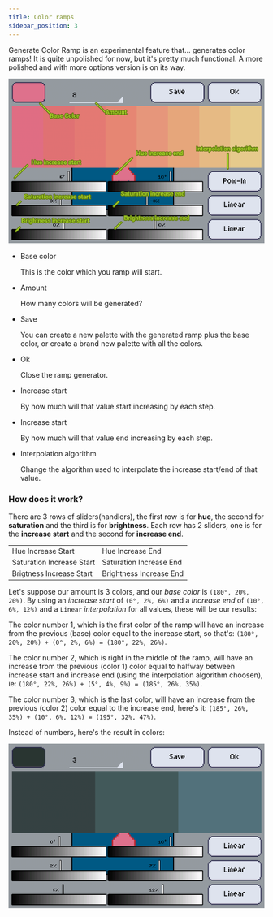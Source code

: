 ```yaml
---
title: Color ramps
sidebar_position: 3
---
```

Generate Color Ramp is an experimental feature that... generates color ramps! It is quite unpolished for now, but it's pretty much functional. A more polished and with more options version is on its way.

![Overview](./ramps.png)

+ Base color
   
   This is the color which you ramp will start.

+ Amount

   How many colors will be generated?

+ Save

   You can create a new palette with the generated ramp plus the base color, or create a brand new palette with all the colors.

+ Ok

   Close the ramp generator.

+ Increase start

   By how much will that value start increasing by each step.

+ Increase start

   By how much will that value end increasing by each step.

+ Interpolation algorithm

   Change the algorithm used to interpolate the increase start/end of that value.

### How does it work?

There are 3 rows of sliders(handlers), the first row is for **hue**, the second for **saturation** and the third is for **brightness**.
Each row has 2 sliders, one is for the **increase start** and the second for **increase end**.
<table>
	<tr>
		<td>Hue Increase Start</td><td>Hue Increase End</td>
	</tr>
	<tr>
		<td>Saturation Increase Start</td><td>Saturation Increase End</td>
	</tr>
	<tr>
		<td>Brigtness Increase Start</td><td>Brightness Increase End</td>
	</tr>
</table>
   


Let's suppose our amount is 3 colors, and our _base color_ is `(180°, 20%, 20%)`.
By using an _increase start_ of `(0°, 2%, 6%)` and a _increase end_ of `(10°, 6%, 12%)` and a `Linear` _interpolation_ for all values, these will be our results:

The color number 1, which is the first color of the ramp will have an increase from the previous (base) color equal to the increase start, so that's: `(180°, 20%, 20%) + (0°, 2%, 6%) = (180°, 22%, 26%)`.

The color number 2, which is right in the middle of the ramp, will have an increase from the previous (color 1) color equal to halfway between increase start and increase end (using the interpolation algorithm choosen), ie: `(180°, 22%, 26%) + (5°, 4%, 9%) = (185°, 26%, 35%)`.

The color number 3, which is the last color, will have an increase from the previous (color 2) color equal to the increase end, here's it: `(185°, 26%, 35%) + (10°, 6%, 12%) = (195°, 32%, 47%)`.

Instead of numbers, here's the result in colors: 

![Sample](./rampsample.png)